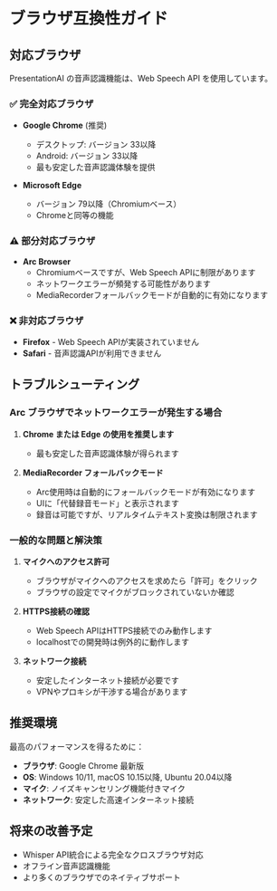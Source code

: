 # ブラウザ互換性ガイド

## 対応ブラウザ

PresentationAI の音声認識機能は、Web Speech API を使用しています。

### ✅ 完全対応ブラウザ

- **Google Chrome** (推奨)
  - デスクトップ: バージョン 33以降
  - Android: バージョン 33以降
  - 最も安定した音声認識体験を提供

- **Microsoft Edge** 
  - バージョン 79以降（Chromiumベース）
  - Chromeと同等の機能

### ⚠️ 部分対応ブラウザ

- **Arc Browser**
  - Chromiumベースですが、Web Speech APIに制限があります
  - ネットワークエラーが頻発する可能性があります
  - MediaRecorderフォールバックモードが自動的に有効になります

### ❌ 非対応ブラウザ

- **Firefox** - Web Speech APIが実装されていません
- **Safari** - 音声認識APIが利用できません

## トラブルシューティング

### Arc ブラウザでネットワークエラーが発生する場合

1. **Chrome または Edge の使用を推奨します**
   - 最も安定した音声認識体験が得られます

2. **MediaRecorder フォールバックモード**
   - Arc使用時は自動的にフォールバックモードが有効になります
   - UIに「代替録音モード」と表示されます
   - 録音は可能ですが、リアルタイムテキスト変換は制限されます

### 一般的な問題と解決策

1. **マイクへのアクセス許可**
   - ブラウザがマイクへのアクセスを求めたら「許可」をクリック
   - ブラウザの設定でマイクがブロックされていないか確認

2. **HTTPS接続の確認**
   - Web Speech APIはHTTPS接続でのみ動作します
   - localhostでの開発時は例外的に動作します

3. **ネットワーク接続**
   - 安定したインターネット接続が必要です
   - VPNやプロキシが干渉する場合があります

## 推奨環境

最高のパフォーマンスを得るために：

- **ブラウザ**: Google Chrome 最新版
- **OS**: Windows 10/11, macOS 10.15以降, Ubuntu 20.04以降
- **マイク**: ノイズキャンセリング機能付きマイク
- **ネットワーク**: 安定した高速インターネット接続

## 将来の改善予定

- Whisper API統合による完全なクロスブラウザ対応
- オフライン音声認識機能
- より多くのブラウザでのネイティブサポート